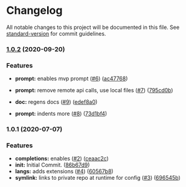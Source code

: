 # Changelog

All notable changes to this project will be documented in this file. See [standard-version](https://github.com/conventional-changelog/standard-version) for commit guidelines.

### [1.0.2](https://github.com/p6m7g8/p6df-azure/compare/v1.0.1...v1.0.2) (2020-09-20)


### Features

* **prompt:** enables mvp prompt ([#6](https://github.com/p6m7g8/p6df-azure/issues/6)) ([ac47768](https://github.com/p6m7g8/p6df-azure/commit/ac4776854228c1ac89eeff2a2cc08eaa9bcb75f1))
* **prompt:** remove remote api calls, use local files ([#7](https://github.com/p6m7g8/p6df-azure/issues/7)) ([795cd0b](https://github.com/p6m7g8/p6df-azure/commit/795cd0b478782e074d796cf9a07d3da314be1334))


* **doc:** regens docs ([#9](https://github.com/p6m7g8/p6df-azure/issues/9)) ([edef8a0](https://github.com/p6m7g8/p6df-azure/commit/edef8a002e7dc1c151f616ebb65aef955425abd7))
* **prompt:** indents more ([#8](https://github.com/p6m7g8/p6df-azure/issues/8)) ([73d1bf4](https://github.com/p6m7g8/p6df-azure/commit/73d1bf434fd8a8eb24f1ddf4aaf48c6ba1353e8a))

### 1.0.1 (2020-07-07)


### Features

* **completions:** enables ([#2](https://github.com/p6m7g8/p6df-azure/issues/2)) ([ceaac2c](https://github.com/p6m7g8/p6df-azure/commit/ceaac2c544fd2b09b735b6ea3fc6a79b66f08bfb))
* **init:** Initial Commit. ([86b67d9](https://github.com/p6m7g8/p6df-azure/commit/86b67d9ada895c11848822bb4845cab2887cbe81))
* **langs:** adds extensions ([#4](https://github.com/p6m7g8/p6df-azure/issues/4)) ([60567b8](https://github.com/p6m7g8/p6df-azure/commit/60567b88fdcd33831b43d4015f33928120270885))
* **symlink:** links to private repo at runtime for config ([#3](https://github.com/p6m7g8/p6df-azure/issues/3)) ([696545b](https://github.com/p6m7g8/p6df-azure/commit/696545b9f9ac785e222e1a1063e9576c1af86df1))

